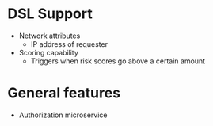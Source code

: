 # DSL Support
* Network attributes
    * IP address of requester
* Scoring capability
    * Triggers when risk scores go above a certain amount

# General features
* Authorization microservice